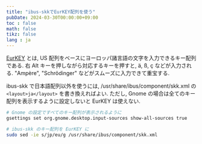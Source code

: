 ```yaml
---
title: "ibus-skkでEurKEY配列を使う"
pubDate: 2024-03-30T00:00:00+09:00
toc : false
math: false
tikz: false
lang : ja
---
```


[EurKEY](https://eurkey.steffen.bruentjen.eu/) とは, US 配列をベースにヨーロッパ諸言語の文字を入力できるキー配列である. 右 Alt キーを押しながら対応するキーを押すと, ä, ß, ç などが入力される. "Ampère", "Schrödinger" などがスムーズに入力できて重宝する.

ibus-skk で日本語配列以外を使うには, /usr/share/ibus/component/skk.xml の `<layout>ja</layout>` を書き換えればよい. ただし, Gnome の場合は全てのキー配列を表示するように設定しないと EurKEY は使えない.

```bash
# Gnome の設定ですべてのキー配列が表示されるように
gsettings set org.gnome.desktop.input-sources show-all-sources true

# ibus-skk のキー配列を EurKEY に
sudo sed -ie s/jp/eu/g /usr/share/ibus/component/skk.xml
```
